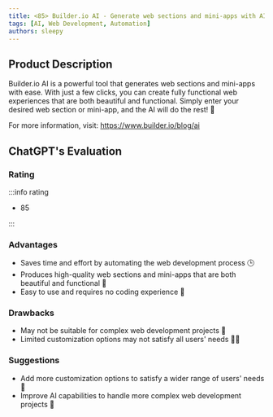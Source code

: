 ```yaml
---
title: <85> Builder.io AI - Generate web sections and mini-apps with AI
tags: [AI, Web Development, Automation]
authors: sleepy
---
```


## Product Description

Builder.io AI is a powerful tool that generates web sections and mini-apps with ease. With just a few clicks, you can create fully functional web experiences that are both beautiful and functional. Simply enter your desired web section or mini-app, and the AI will do the rest! 🚀

For more information, visit: https://www.builder.io/blog/ai

## ChatGPT's Evaluation

### Rating

:::info rating

- 85

:::

### Advantages

- Saves time and effort by automating the web development process 🕒
- Produces high-quality web sections and mini-apps that are both beautiful and functional 🌟
- Easy to use and requires no coding experience 🙌


### Drawbacks

- May not be suitable for complex web development projects 🤔
- Limited customization options may not satisfy all users' needs 🤷‍♀️

### Suggestions

- Add more customization options to satisfy a wider range of users' needs 🤝
- Improve AI capabilities to handle more complex web development projects 💪